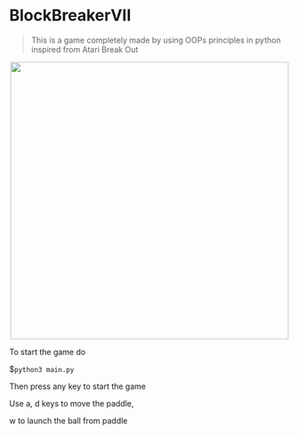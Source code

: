 # BlockBreakerVII
> This is a game completely made by using OOPs principles in python inspired from Atari Break Out
<p align="center">
  <img src="https://cdn.discordapp.com/attachments/754022598660063272/825271448801116171/unknown.png" height="500px"/>

  </p>
To start the game do

$`python3 main.py`

Then press any key to start the game

Use a, d keys to move the paddle,

w to launch the ball from paddle
